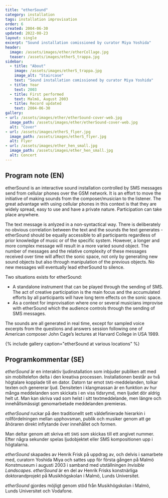 ```yaml
---
title: "etherSound"
category: installation
tags: installation improvisation
order: 6
created: 2004-06-30
updated: 2022-08-23
layout: single
excerpt: "Sound installation comissioned by curator Miya Yoshida"
header:
  image: /assets/images/ether/etherCollage.jpg
  teaser: /assets/images/etherS_trappa.jpg
sidebar:
  - title: "About"
    image: /assets/images/etherS_trappa.jpg
    image_alt: "Staircase"
    text: "Sound installation comissioned by curator Miya Yoshida"
  - title: Year
    text: 2003
  - title: First performed
    text: Malmö, August 2003
  - title: Record updated
    text: 2004-06-30
gallery:
- url: /assets/images/ether/etherSound-cover-web.jpg
  image_path: /assets/images/ether/etherSound-cover-web.jpg
  alt: "Cover"
- url: /assets/images/etherS_flyer.jpg
  image_path: /assets/images/etherS_flyer.jpg
  alt: Flyer
- url: /assets/images/ether_hen_small.jpg
  image_path: /assets/images/ether_hen_small.jpg
  alt: Concert
---
```

<h2>Program note (EN)</h2> etherSound is an interactive sound installation controlled by SMS messages send from cellular phones over the GSM network. It is an effort to move the initiative of making sounds from the composer/musician to the listener. The great advantage with using cellular phones in this context is that they are widely spread, easy to use and have a private nature. Participation can take place anywhere.



The text message is anlyzed in a non-syntactical way. There is deliberately no obvious correlation between the text and the sounds the text generates - etherSound should be equally accessible to all participants regardless of prior knowledge of music or of the specific system. However, a longer and more complex message will result in a more varied sound object. The number of messages and the relative complexity of these messages received over time will affect the sonic space, not only by generating new sound objects but also through manipulation of the previous objects. No new messages will eventually lead etherSound to silence.

Two situations exists for etherSound:
<ul>
<li>A standalone instrument that can be played through the sending of SMS.
The act of creative participation is the main focus and the accumulated
efforts by all participants will have long term effects on the sonic space.</li>
<li>As a context for improvisation where one or several musicians improvise
with etherSound which the audience controls through the sending of SMS
messages.</li>
</ul>

The sounds are all generated in real time, except for sampled voice excerpts from the questions and answers session following one of American composer John Cage’s lectures at Harvard College in USA 1989.

{% include gallery caption="etherSound at various locations" %}

<h2>Programkommentar (SE)</h2>
<I>etherSound</I> är en interaktiv ljudinstallation som inbjuder publiken att med sin mobiltelefon delta i den kreativa processen. Installationen består av två högtalare kopplade till en dator. Datorn tar emot <SMALL>SMS</SMALL>-meddelanden, tolkar texten och genererar ljud. Densiteten i klangmassan är en funktion av  hur många meddelanden som skickats i en viss tidsrymd, men ljudet dör aldrig helt ut. Man kan skriva vad som helst i sitt textmeddelande, men längre och innehållsmässigt genomarbetade meddelanden premieras.

<I>etherSound</I> ruckar på den traditionellt sett väldefinierade hierarkin i rollfördelningen mellan upphovsman, publik och musiker genom att ge åhöraren direkt inflytande över innehållet och formen.


Man deltar genom att skriva ett <SMALL>SMS</SMALL> som skickas till ett angivet nummer. Efter några sekunder spelas ljudobjektet eller SMS kompositionen upp i högtalarna.

<I>etherSound</I> skapades av Henrik Frisk på uppdrag av, och delvis i samarbete med, curatorn Yoshida Miya och sattes upp för första gången på Malmö Konstmuseum i augusti 2003 i samband med utställningen <I>Invisible Landscapes</I>. <I>etherSound</I> är en del av Henrik Frisks konstnärliga doktorandprojekt på Musikhögskolan i Malmö, Lunds Universitet.

<I>etherSound</I> gjordes möjligt genom stöd från Musikhögskolan i Malmö, Lunds Universitet och Vodafone.

 
